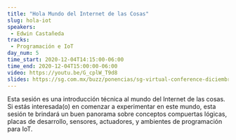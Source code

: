 ```yaml
---
title: "Hola Mundo del Internet de las Cosas"
slug: hola-iot
speakers:
 - Edwin Castañeda
tracks:
 - Programación e IoT
day_num: 5
time_start: 2020-12-04T14:15:00-06:00
time_end: 2020-12-04T15:00:00-06:00
video: https://youtu.be/G_cplW_T9d8
slides: https://sg.com.mx/buzz/ponencias/sg-virtual-conference-diciembre-2020/hola-mundo-del-internet-de-las-cosas
---
```


Esta sesión es una introducción técnica al mundo del Internet de las cosas. Si estás interesada(o) en comenzar a experimentar en este mundo, esta sesión te brindará un buen panorama sobre conceptos compuertas lógicas, placas de desarrollo, sensores, actuadores, y ambientes de programación para IoT.

